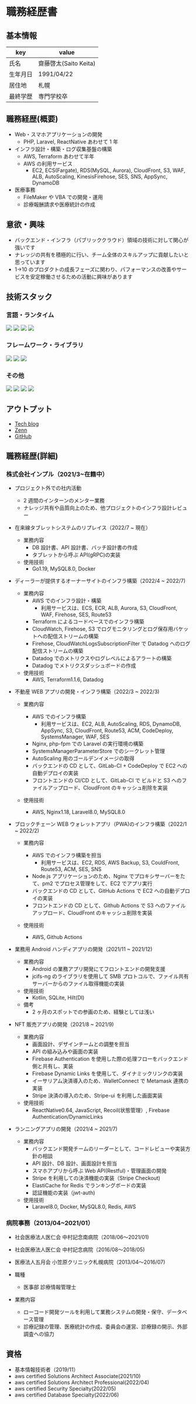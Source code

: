 # 職務経歴書

## 基本情報

| key      | value                 |
| -------- | --------------------- |
| 氏名     | 齋藤啓太(Saito Keita) |
| 生年月日 | 1991/04/22            |
| 居住地   | 札幌                  |
| 最終学歴 | 専門学校卒            |

## 職務経歴(概要)

- Web・スマホアプリケーションの開発
  - PHP, Laravel, ReactNative あわせて 1 年
- インフラ設計・構築・ログ収集基盤の構築
  - AWS, Terraform あわせて半年
  - AWS の利用サービス
    - EC2, ECS(Fargate), RDS(MySQL, Aurora), CloudFront, S3, WAF, ALB, AutoScaling, KinesisFirehose, SES, SNS, AppSync, DynamoDB
- 医療事務
  - FileMaker や VBA での開発・運用
  - 診療報酬請求や医療統計の作成

## 意欲・興味

- バックエンド・インフラ（パブリッククラウド）領域の技術に対して関心が強いです
- ナレッジの共有を積極的に行い、チーム全体のスキルアップに貢献したいと思っています
- 1->10 のプロダクトの成長フェーズに関わり、パフォーマンスの改善やサービスを安定稼働させるための活動に興味があります

## 技術スタック

### 言語・ランタイム

<p>
  <img src="https://img.shields.io/badge/-PHP-777BB4.svg?logo=php&style=plastic">
  <img src="https://img.shields.io/badge/-Typescript-007ACC.svg?logo=typescript&style=plastic">
  <img src="https://img.shields.io/badge/-Javascript-F7DF1E.svg?logo=javascript&style=plastic">
  <img src="https://img.shields.io/badge/-Node.js-339933.svg?logo=node.js&style=plastic">
</p>

### フレームワーク・ライブラリ

<p>
  <img src="https://img.shields.io/badge/-Laravel-E74430.svg?logo=laravel&style=plastic">
  <img src="https://img.shields.io/badge/-React-61DAFB.svg?logo=react&style=plastic">
  <img src="https://img.shields.io/badge/-ReactNative-61DAFB.svg?logo=react&style=plastic">
</p>

### その他

<p>
  <img src="https://img.shields.io/badge/-AWS-232F3E.svg?logo=amazon-aws&style=plastic">
  <img src="https://img.shields.io/badge/-Terraform-844FBA.svg?logo=terraform&style=plastic">
  <img src="https://img.shields.io/badge/-Docker-1488C6.svg?logo=docker&style=plastic">
  <img src="https://img.shields.io/badge/-NeoVim-3E93D3.svg?logo=Neovim&style=plastic">
</p>

## アウトプット

- [Tech blog](https://blog.saito.page/)
- [Zenn](https://zenn.dev/saito9)
- [GitHub](https://github.com/saitooooooo)

## 職務経歴(詳細)

### 株式会社インプル（2021/3~在籍中）

- プロジェクト外での社内活動

  - 2 週間のインターンのメンター業務
  - ナレッジ共有や品質向上のため、他プロジェクトのインフラ設計レビュー

- 在来線タブレットシステムのリプレイス（2022/7 ~ 現在）

  - 業務内容
    - DB 設計書、API 設計書、バッチ設計書の作成
    - タブレットから呼ぶ API(gRPC)の実装
  - 使用技術
    - Go1.19, MySQL8.0, Docker

- ディーラーが提供するオーナーサイトのインフラ構築（2022/4 ~ 2022/7)

  - 業務内容
    - AWS でのインフラ設計・構築
      - 利用サービスは、ECS, ECR, ALB, Aurora, S3, CloudFront, WAF, Firehose, SES, Route53
    - Terraform によるコードベースでのインフラ構築
    - CloudWatch, Firehose, S3 でログモニタリングとログ保存用バケットへの配信ストリームの構築
    - Firehose, CloudWatchLogsSubscriptionFilter で Datadog へのログ配信ストリームの構築
    - Datadog でのメトリクスやログレベルによるアラートの構築
    - Datadog でメトリクスダッシュボードの作成
  - 使用技術
    - AWS, Terraform1.1.6, Datadog

- 不動産 WEB アプリの開発・インフラ構築（2022/3 ~ 2022/3)

  - 業務内容

    - AWS でのインフラ構築
      - 利用サービスは、EC2, ALB, AutoScaling, RDS, DynamoDB, AppSync, S3, CloudFront, Route53, ACM, CodeDeploy, SystemsManager, WAF, SES
    - Nginx, php-fpm での Laravel の実行環境の構築
    - SystemsManagerParameterStore でのシークレット管理
    - AutoScaling 用のゴールデンイメージの取得
    - バックエンドの CD として、GitLab-CI + CodeDeploy で EC2 への自動デプロイの実装
    - フロントエンドの CI/CD として、GitLab-CI で ビルドと S3 へのファイルアップロード、CloudFront のキャッシュ削除を実装

  - 使用技術
    - AWS, Nginx1.18, Laravel8.0, MySQL8.0

- ブロックチェーン WEB ウォレットアプリ（PWA)のインフラ構築（2022/1 ~ 2022/2)

  - 業務内容

    - AWS でのインフラ構築を担当
      - 利用サービスは、EC2, RDS, AWS Backup, S3, CouldFront, Route53, ACM, SES, SNS
    - Node.js アプリケーションのため、Nginx でプロキシサーバーをたて、pm2 でプロセス管理をして、EC2 でアプリ実行
    - バックエンドの CD として、GitHub Actions で EC2 への自動デプロイの実装
    - フロントエンドの CD として、Github Actions で S3 へのファイルアップロード、CloudFront のキャッシュ削除を実装

  - 使用技術
    - AWS, Github Actions

- 業務用 Android ハンディアプリの開発（2021/11 ~ 2021/12)

  - 業務内容
    - Android の業務アプリ開発にてフロントエンドの開発支援
    - jcifs-ng のライブラリを使用して SMB プロトコルで、ファイル共有サーバーからのファイル取得機能の実装
  - 使用技術
    - Kotlin, SQLite, Hilt(DI)
  - 備考
    - 2 ヶ月のスポットでの参画のため、経験としては浅い

- NFT 販売アプリの開発（2021/8 ~ 2021/9)

  - 業務内容
    - 画面設計、デザインチームとの調整を担当
    - API の組み込みや画面の実装
    - Firebase Authentication を使用した際の処理フローをバックエンド側と共有し、実装
    - Firebase Dynamic Links を使用して、ダイナミックリンクの実装
    - イーサリアム決済導入のため、WalletConnect で Metamask 連携の実装
    - Stripe 決済の導入のため、Stripe-ui を利用した画面実装
  - 使用技術
    - ReactNative0.64, JavaScript, Recoil(状態管理）, Firebase Authentication/DynamicLinks

- ランニングアプリの開発（2021/4 ~ 2021/7)

  - 業務内容
    - バックエンド開発チームのリーダーとして、コードレビューや実装方針の相談
    - API 設計、DB 設計、画面設計を担当
    - スマホアプリから呼ぶ Web API(Restful)・管理画面の開発
    - Stripe を利用しての決済機能の実装（Stripe Checkout)
    - ElastiCache for Redis でランキングボードの実装
    - 認証機能の実装（jwt-auth)
  - 使用技術
    - Laravel8.0, Docker, MySQL8.0, Redis, AWS

### 病院事務（2013/04~2021/01）

- 社会医療法人医仁会 中村記念南病院（2018/06〜2021/01)
- 社会医療法人医仁会 中村記念病院（2016/08〜2018/05)
- 医療法人五月会 小笠原クリニック札幌病院（2013/04〜2016/07)

- 職種
  - 医事部 診療情報管理士
- 業務内容
  - ローコード開発ツールを利用して業務システムの開発・保守、データベース管理
  - 診療記録の管理、医療統計の作成、委員会の運営、診療録の開示、外部調査への協力

## 資格

- 基本情報技術者（2019/11）
- aws certified Solutions Architect Associate(2021/10)
- aws certified Solutions Architect Professional(2022/04)
- aws certified Security Specialty(2022/05)
- aws certified Database Specialty(2022/06)
